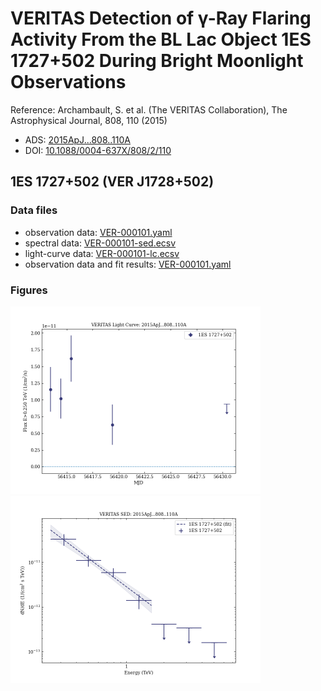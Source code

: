 # VERITAS Detection of γ-Ray Flaring Activity From the BL Lac Object 1ES 1727+502 During Bright Moonlight Observations

Reference:
Archambault, S. et al. (The VERITAS Collaboration), The Astrophysical Journal, 808, 110 (2015)

- ADS: [2015ApJ...808..110A](http://adsabs.harvard.edu/abs/2015ApJ...808..110A)
- DOI: [10.1088/0004-637X/808/2/110](https://doi.org/10.1088/0004-637X/808/2/110)

## 1ES 1727+502 (VER J1728+502)
### Data files

- observation data: [VER-000101.yaml](VER-000101.yaml)
- spectral data: [VER-000101-sed.ecsv](VER-000101-sed.ecsv)
- light-curve data: [VER-000101-lc.ecsv](VER-000101-lc.ecsv)
- observation data and fit results: [VER-000101.yaml](VER-000101.yaml)


### Figures

<img src="figures/2015ApJ...808..110A-VER-101-1-lc.png" alt="drawing" width="400"/>
<img src="figures/2015ApJ...808..110A-VER-101-1-sed.png" alt="drawing" width="400"/>
